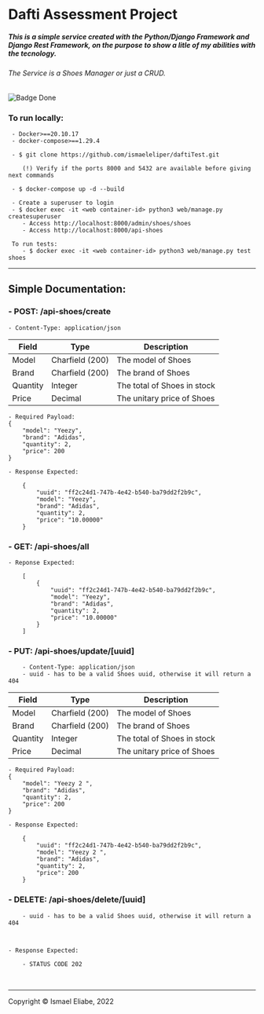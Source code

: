 # Dafti Assessment Project
 ##### This is a simple service created with the Python/Django Framework and Django Rest Framework, on the purpose to show a litle of my abilities with the tecnology.

 ###### The Service is a Shoes Manager or just a CRUD.

![Badge Done](http://img.shields.io/static/v1?label=STATUS&message=Done&color=GREEN&style=for-the-badge)

### To run locally:
     - Docker>==20.10.17
     - docker-compose>==1.29.4

     - $ git clone https://github.com/ismaeleliper/daftiTest.git

        (!) Verify if the ports 8000 and 5432 are available before giving next commands

     - $ docker-compose up -d --build

     - Create a superuser to login
     - $ docker exec -it <web container-id> python3 web/manage.py createsuperuser
        - Access http://localhost:8000/admin/shoes/shoes
        - Access http://localhost:8000/api-shoes

     To run tests:
        - $ docker exec -it <web container-id> python3 web/manage.py test shoes


 --------------------------------------------------------------------------------------------------------- 

## Simple Documentation:

### - POST: /api-shoes/create
    - Content-Type: application/json    
Field         | Type      | Description
------------- |-----------| ------------- 
Model  | Charfield (200) | The model of Shoes
Brand  | Charfield (200) | The brand of Shoes  
Quantity  | Integer   | The total of Shoes in stock  
Price  | Decimal   | The unitary price of Shoes   
    
    - Required Payload:
    {
        "model": "Yeezy",
        "brand": "Adidas",
        "quantity": 2,
        "price": 200
    }
    
    - Response Expected:

        {
            "uuid": "ff2c24d1-747b-4e42-b540-ba79dd2f2b9c",
            "model": "Yeezy",
            "brand": "Adidas",
            "quantity": 2,
            "price": "10.00000"
        }

### - GET: /api-shoes/all
    - Reponse Expected:

        [
            {
                "uuid": "ff2c24d1-747b-4e42-b540-ba79dd2f2b9c",
                "model": "Yeezy",
                "brand": "Adidas",
                "quantity": 2,
                "price": "10.00000"
            }
        ]

### - PUT: /api-shoes/update/[uuid] 
        - Content-Type: application/json
        - uuid - has to be a valid Shoes uuid, otherwise it will return a 404
Field         | Type      | Description
------------- |-----------| ------------- 
Model  | Charfield (200) | The model of Shoes
Brand  | Charfield (200) | The brand of Shoes  
Quantity  | Integer   | The total of Shoes in stock  
Price  | Decimal   | The unitary price of Shoes   
    
    - Required Payload:
    {
        "model": "Yeezy 2 ",
        "brand": "Adidas",
        "quantity": 2,
        "price": 200
    }
    
    - Response Expected:

        {
            "uuid": "ff2c24d1-747b-4e42-b540-ba79dd2f2b9c",
            "model": "Yeezy 2 ",
            "brand": "Adidas",
            "quantity": 2,
            "price": 200
        }

### - DELETE: /api-shoes/delete/[uuid]
        - uuid - has to be a valid Shoes uuid, otherwise it will return a 404


    
    - Response Expected:

        - STATUS CODE 202

<br/>
<hr>
<footer>
    <p style="awidth: 20%;">Copyright © Ismael Eliabe, 2022</p>
</footer>
